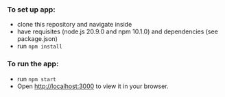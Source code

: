 ### To set up app:
- clone this repository and navigate inside
- have requisites (node.js 20.9.0 and npm 10.1.0) and dependencies (see package.json)
- run `npm install`

### To run the app:
- run `npm start`
- Open [http://localhost:3000](http://localhost:3000) to view it in your browser.